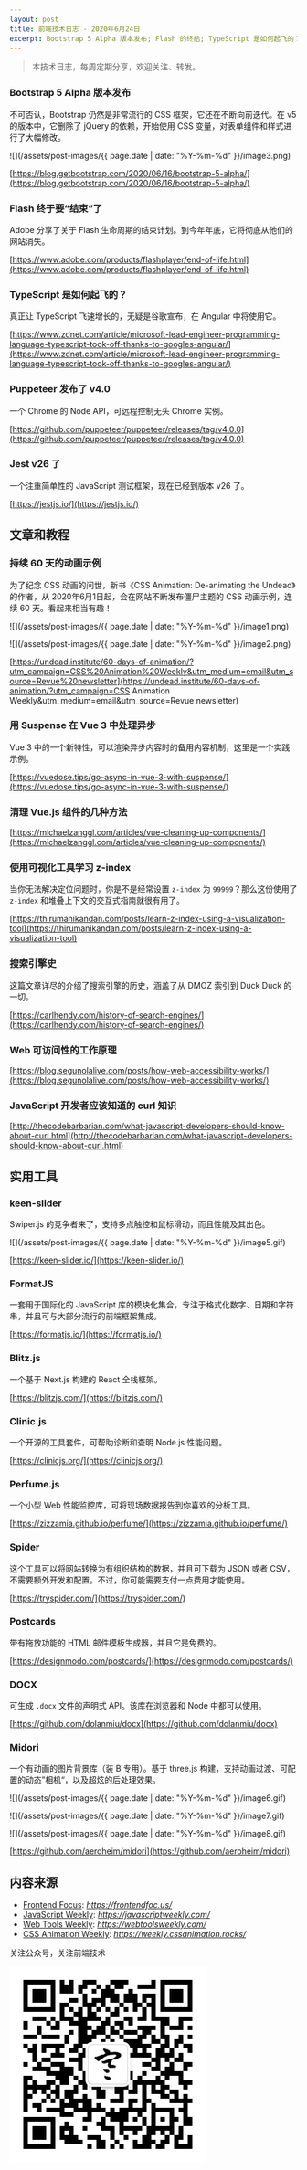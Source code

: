 ```yaml
---
layout: post
title: 前端技术日志 - 2020年6月24日
excerpt: Bootstrap 5 Alpha 版本发布; Flash 的终结; TypeScript 是如何起飞的？
---
```


> 本技术日志，每周定期分享，欢迎关注、转发。

### Bootstrap 5 Alpha 版本发布

不可否认，Bootstrap 仍然是非常流行的 CSS 框架，它还在不断向前迭代。在 v5 的版本中，它删除了 jQuery 的依赖，开始使用 CSS 变量，对表单组件和样式进行了大幅修改。

![](/assets/post-images/{{ page.date | date: "%Y-%m-%d" }}/image3.png)

[https://blog.getbootstrap.com/2020/06/16/bootstrap-5-alpha/](https://blog.getbootstrap.com/2020/06/16/bootstrap-5-alpha/)

### Flash 终于要“结束”了

Adobe 分享了关于 Flash 生命周期的结束计划。到今年年底，它将彻底从他们的网站消失。

[https://www.adobe.com/products/flashplayer/end-of-life.html](https://www.adobe.com/products/flashplayer/end-of-life.html)

### TypeScript 是如何起飞的？

真正让 TypeScript 飞速增长的，无疑是谷歌宣布，在 Angular 中将使用它。

[https://www.zdnet.com/article/microsoft-lead-engineer-programming-language-typescript-took-off-thanks-to-googles-angular/](https://www.zdnet.com/article/microsoft-lead-engineer-programming-language-typescript-took-off-thanks-to-googles-angular/)

### Puppeteer 发布了 v4.0

一个 Chrome 的 Node API，可远程控制无头 Chrome 实例。

[https://github.com/puppeteer/puppeteer/releases/tag/v4.0.0](https://github.com/puppeteer/puppeteer/releases/tag/v4.0.0)

### Jest v26 了

一个注重简单性的 JavaScript 测试框架，现在已经到版本 v26 了。

[https://jestjs.io/](https://jestjs.io/)

## 文章和教程

### 持续 60 天的动画示例

为了纪念 CSS 动画的问世，新书《CSS Animation: De-animating the Undead》的作者，从 2020年6月1日起，会在网站不断发布僵尸主题的 CSS 动画示例，连续 60 天。看起来相当有趣！

![](/assets/post-images/{{ page.date | date: "%Y-%m-%d" }}/image1.png)

![](/assets/post-images/{{ page.date | date: "%Y-%m-%d" }}/image2.png)

[https://undead.institute/60-days-of-animation/?utm_campaign=CSS%20Animation%20Weekly&utm_medium=email&utm_source=Revue%20newsletter](https://undead.institute/60-days-of-animation/?utm_campaign=CSS Animation Weekly&utm_medium=email&utm_source=Revue newsletter)

### 用 Suspense 在 Vue 3 中处理异步

Vue 3 中的一个新特性，可以渲染异步内容时的备用内容机制，这里是一个实践示例。

[https://vuedose.tips/go-async-in-vue-3-with-suspense/](https://vuedose.tips/go-async-in-vue-3-with-suspense/)

### 清理 Vue.js 组件的几种方法

[https://michaelzanggl.com/articles/vue-cleaning-up-components/](https://michaelzanggl.com/articles/vue-cleaning-up-components/)

### 使用可视化工具学习 z-index

当你无法解决定位问题时，你是不是经常设置 `z-index` 为 `99999`？那么这份使用了 `z-index` 和堆叠上下文的交互式指南就很有用了。

[https://thirumanikandan.com/posts/learn-z-index-using-a-visualization-tool](https://thirumanikandan.com/posts/learn-z-index-using-a-visualization-tool)

### 搜索引擎史

这篇文章详尽的介绍了搜索引擎的历史，涵盖了从 DMOZ 索引到 Duck Duck 的一切。

[https://carlhendy.com/history-of-search-engines/](https://carlhendy.com/history-of-search-engines/)

### Web 可访问性的工作原理

[https://blog.segunolalive.com/posts/how-web-accessibility-works/](https://blog.segunolalive.com/posts/how-web-accessibility-works/)

### JavaScript 开发者应该知道的 curl 知识

[http://thecodebarbarian.com/what-javascript-developers-should-know-about-curl.html](http://thecodebarbarian.com/what-javascript-developers-should-know-about-curl.html)

## 实用工具

### keen-slider

Swiper.js 的竞争者来了，支持多点触控和鼠标滑动，而且性能及其出色。

![](/assets/post-images/{{ page.date | date: "%Y-%m-%d" }}/image5.gif)

[https://keen-slider.io/](https://keen-slider.io/)

### FormatJS

一套用于国际化的 JavaScript 库的模块化集合，专注于格式化数字、日期和字符串，并且可与大部分流行的前端框架集成。

[https://formatjs.io/](https://formatjs.io/)

### Blitz.js

一个基于 Next.js 构建的 React 全栈框架。

[https://blitzjs.com/](https://blitzjs.com/)

### Clinic.js

一个开源的工具套件，可帮助诊断和查明 Node.js 性能问题。

[https://clinicjs.org/](https://clinicjs.org/)

### Perfume.js

一个小型 Web 性能监控库，可将现场数据报告到你喜欢的分析工具。

[https://zizzamia.github.io/perfume/](https://zizzamia.github.io/perfume/)

### Spider

这个工具可以将网站转换为有组织结构的数据，并且可下载为 JSON 或者 CSV，不需要额外开发和配置。不过，你可能需要支付一点费用才能使用。

[https://tryspider.com/](https://tryspider.com/)

### Postcards

带有拖放功能的 HTML 邮件模板生成器，并且它是免费的。

[https://designmodo.com/postcards/](https://designmodo.com/postcards/)

### DOCX

可生成 `.docx` 文件的声明式 API。该库在浏览器和 Node 中都可以使用。

[https://github.com/dolanmiu/docx](https://github.com/dolanmiu/docx)

### Midori

一个有动画的图片背景库（装 B 专用）。基于 three.js 构建，支持动画过渡、可配置的动态”相机“，以及超炫的后处理效果。

![](/assets/post-images/{{ page.date | date: "%Y-%m-%d" }}/image6.gif)

![](/assets/post-images/{{ page.date | date: "%Y-%m-%d" }}/image7.gif)

![](/assets/post-images/{{ page.date | date: "%Y-%m-%d" }}/image8.gif)

[https://github.com/aeroheim/midori](https://github.com/aeroheim/midori)

## 内容来源

- [Frontend Focus](https://frontendfoc.us/): *https://frontendfoc.us/*
- [JavaScript Weekly](https://javascriptweekly.com/): *https://javascriptweekly.com/*
- [Web Tools Weekly](https://webtoolsweekly.com/): *https://webtoolsweekly.com/*
- [CSS Animation Weekly](https://weekly.cssanimation.rocks/): *https://weekly.cssanimation.rocks/*

关注公众号，关注前端技术

![赵不寒的网络日记](/assets/qrcode-clean.jpg)

